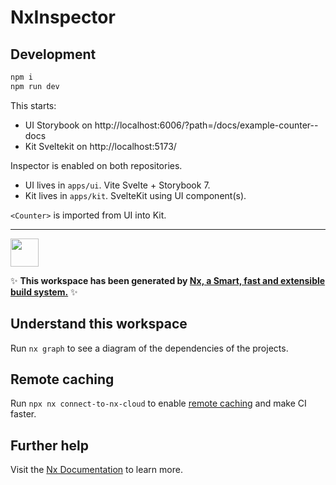 # NxInspector

## Development

```bash
npm i
npm run dev
```

This starts:

- UI Storybook on http://localhost:6006/?path=/docs/example-counter--docs
- Kit Sveltekit on http://localhost:5173/

Inspector is enabled on both repositories.

- UI lives in `apps/ui`. Vite Svelte + Storybook 7.
- Kit lives in `apps/kit`. SvelteKit using UI component(s).

`<Counter>` is imported from UI into Kit.

---

<a alt="Nx logo" href="https://nx.dev" target="_blank" rel="noreferrer"><img src="https://raw.githubusercontent.com/nrwl/nx/master/images/nx-logo.png" width="45"></a>

✨ **This workspace has been generated by [Nx, a Smart, fast and extensible build system.](https://nx.dev)** ✨

## Understand this workspace

Run `nx graph` to see a diagram of the dependencies of the projects.

## Remote caching

Run `npx nx connect-to-nx-cloud` to enable [remote caching](https://nx.app) and make CI faster.

## Further help

Visit the [Nx Documentation](https://nx.dev) to learn more.
